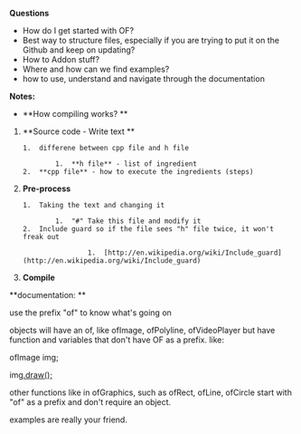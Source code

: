 
**Questions**

*   How do I get started with OF?
*   Best way to structure files, especially if you are trying to put it on the Github and keep on updating?
*   How to Addon stuff?
*   Where and how can we find examples?
*   how to use, understand and navigate through the documentation

**Notes:**

*   **How compiling works? **

1.  **Source code - Write text **

        1.  differene between cpp file and h file

                1.  **h file** - list of ingredient
        2.  **cpp file** - how to execute the ingredients (steps)

2.  **Pre-process**

        1.  Taking the text and changing it 

                1.  "#" Take this file and modify it
        2.  Include guard so if the file sees "h" file twice, it won't freak out

                        1.  [http://en.wikipedia.org/wiki/Include_guard](http://en.wikipedia.org/wiki/Include_guard)

3.  **Compile**

**documentation: **

use the prefix "of" to know what's going on

objects will have an of, like ofImage, ofPolyline, ofVideoPlayer but have function and variables that don't have OF as a prefix.  like: 

ofImage img;

img<u>.draw();</u>

other functions like in ofGraphics, such as ofRect, ofLine, ofCircle start with "of" as a prefix and don't require an object. 

examples are really your friend.  
